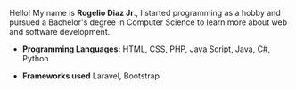 
Hello! My name is **Rogelio Diaz Jr**., I started programming as a hobby and pursued a Bachelor's degree in Computer Science to learn more about web and software development.
- **Programming Languages:** HTML, CSS, PHP, Java Script, Java, C#, Python

- **Frameworks used** Laravel, Bootstrap

